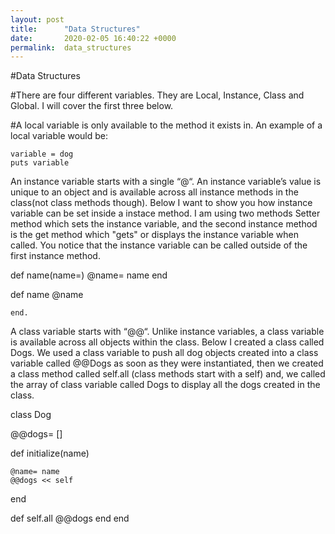 ```yaml
---
layout: post
title:      "Data Structures"
date:       2020-02-05 16:40:22 +0000
permalink:  data_structures
---
```



#Data Structures

#There are four different variables. They are Local, Instance, Class and Global. I will cover the first three below.

#A local variable is only available to the method it exists in. An example of a local variable would be:


	variable = dog
	puts variable


An instance variable starts with a single “@“. An instance variable’s value is unique to an object and is available across all instance methods in the class(not class methods though). Below I want to show you how instance variable can be set inside a instace method. I am using two methods Setter method which sets the instance variable, and the second instance method is the get method which "gets" or displays the instance variable when called. You notice that the instance variable can be called outside of the first instance method. 

def name(name=)
@name= name
end

def name
  @name
	
	end.


A class variable starts with “@@“. Unlike instance variables, a class variable is available across all objects within the class.  Below I created a class called Dogs. We used a class variable to push all dog objects created into a class variable called @@Dogs as soon as they were instantiated, then we created a class method called self.all  (class methods start with a self) and, we called the array of class variable called Dogs to display all the dogs created in the class. 

class Dog

  @@dogs= []
	
  def initialize(name)
	
    @name= name
    @@dogs << self
		
  end
	
	
  def self.all
    @@dogs
  end
end


